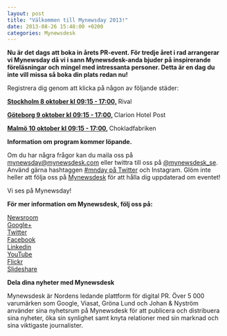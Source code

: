 ```yaml
---
layout: post
title: "Välkommen till Mynewsday 2013!"
date: 2013-08-26 15:48:00 +0200
categories: Mynewsdesk
---
```

 <div class='clearfix'><p><strong>Nu är det dags att boka in årets PR-event. För tredje året i rad arrangerar vi Mynewsday då vi i&nbsp;sann Mynewsdesk-anda bjuder på inspirerande föreläsningar och mingel med intressanta personer. Detta är en dag du inte vill missa så&nbsp;boka din plats redan nu!</strong></p>
<p>Registrera dig genom att klicka på någon av följande städer:</p>
<p><strong><a href="https://mynewsday-sthlm.eventbrite.com/" target=" target=&quot;_blank&quot;">Stockholm 8 oktober kl 09:15 - 17:00,</a>&nbsp;</strong>Rival</p>
<p><strong><a href="https://mynewsday-gbg.eventbrite.com/" target=" target=&quot;_blank&quot;">Göteborg 9 oktober kl 09:15 - 17:00,</a> </strong>Clarion Hotel Post</p>
<p><strong><a href="https://mynewsday-malmo.eventbrite.com/" target=" target=&quot;_blank&quot;">Malmö 10 oktober kl 09:15 - 17:00,</a> </strong>Chokladfabriken</p>
<p><strong>Information om program kommer löpande.</strong></p>
<p>Om du har några frågor kan du maila oss på <a href="http://mce_host/admin/source/edit_pressrelease/mynewsday@mynewsdesk.com" target="_blank">mynewsday@mynewsdesk.com</a> eller twittra till oss på <a href="https://twitter.com/mynewsdesk_se" target="_blank">@mynewsdesk_se</a>. Använd gärna hashtaggen <a href="https://twitter.com/search?q=%23mnday&amp;mode=relevance&amp;src=typd" target="_blank">#mnday på Twitter</a> och Instagram. Glöm inte heller att följa oss på <a href="/se/mynewsdesk" target="_blank">Mynewsdesk</a> för att hålla dig uppdaterad om eventet!</p>
<p>Vi ses på Mynewsday!</p>
</div>
<div class='boilerplate'><p><strong>För mer information om Mynewsdesk, följ oss på:</strong></p>
<p><a href="/newsdesk" target="_blank">Newsroom</a><a href="http://twitter.com/#!/mynewsdesk_se"><br /> </a><a href="https://plus.google.com/u/0/104884420513900925138" target="_blank">Google+</a><a href="http://twitter.com/#!/mynewsdesk_se"><br /></a><a href="http://twitter.com/#!/mynewsdesk_se" target="_blank">Twitter</a><br /><a href="http://www.facebook.com/MyNewsdesk" target="_blank">Facebook</a><br /><a href="http://www.linkedin.com/company/mynewsdesk" target="_blank">Linkedin</a><br /><a href="http://www.youtube.com/user/mynewsdesk" target="_blank">YouTube</a><br /><a href="http://www.flickr.com/photos/mynewsdesk" target="_blank">Flickr</a><br /><a href="http://www.slideshare.net/MyNewsdesk" target="_blank">Slideshare</a></p>
<p><strong>Dela dina nyheter med Mynewsdesk</strong></p>
<p>Mynewsdesk är Nordens ledande plattform för digital PR. Över 5 000 varumärken som Google, Viasat, Gröna Lund och Johan &amp; Nyström använder sina nyhetsrum på Mynewsdesk för att publicera och distribuera sina nyheter, öka sin synlighet samt knyta relationer med sin marknad och sina viktigaste journalister.</p></div>
